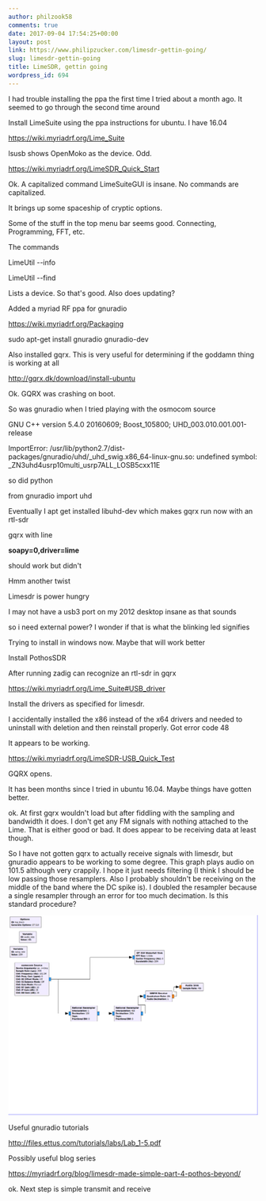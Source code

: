 ```yaml
---
author: philzook58
comments: true
date: 2017-09-04 17:54:25+00:00
layout: post
link: https://www.philipzucker.com/limesdr-gettin-going/
slug: limesdr-gettin-going
title: LimeSDR, gettin going
wordpress_id: 694
---
```




I had trouble installing the ppa the first time I tried about a month ago. It seemed to go through the second time around

Install LimeSuite using the ppa instructions for ubuntu. I have 16.04

https://wiki.myriadrf.org/Lime_Suite

lsusb shows OpenMoko as the device. Odd.

https://wiki.myriadrf.org/LimeSDR_Quick_Start



Ok. A capitalized command LimeSuiteGUI is insane. No commands are capitalized.

It brings up some spaceship of cryptic options.

Some of the stuff in the top menu bar seems good. Connecting, Programming, FFT, etc.

The commands

LimeUtil --info

LimeUtil --find

Lists a device. So that's good. Also does updating?



Added a myriad RF ppa for gnuradio

https://wiki.myriadrf.org/Packaging

sudo apt-get install gnuradio gnuradio-dev

Also installed gqrx. This is very useful for determining if the goddamn thing is working at all

http://gqrx.dk/download/install-ubuntu





Ok. GQRX was crashing on boot.

So was gnuradio when I tried playing with the osmocom source

GNU C++ version 5.4.0 20160609; Boost_105800; UHD_003.010.001.001-release

ImportError: /usr/lib/python2.7/dist-packages/gnuradio/uhd/_uhd_swig.x86_64-linux-gnu.so: undefined symbol: _ZN3uhd4usrp10multi_usrp7ALL_LOSB5cxx11E

so did python

from gnuradio import uhd

Eventually I apt get installed libuhd-dev which makes gqrx run now with an rtl-sdr

gqrx with line

**soapy=0,driver=lime**

should work but didn't



Hmm another twist

Limesdr is power hungry

I may not have a usb3 port on my 2012 desktop insane as that sounds

so i need external power? I wonder if that is what the blinking led signifies



Trying to install in windows now. Maybe that will work better

Install PothosSDR

After running zadig can recognize an rtl-sdr in gqrx

https://wiki.myriadrf.org/Lime_Suite#USB_driver

Install the drivers as specified for limesdr.

I accidentally installed the x86 instead of the x64 drivers and needed to uninstall with deletion and then reinstall properly. Got error code 48

It appears to be working.

https://wiki.myriadrf.org/LimeSDR-USB_Quick_Test

GQRX opens.





It has been months since I tried in ubuntu 16.04. Maybe things have gotten better.

ok. At first gqrx wouldn't load but after fiddling with the sampling and bandwidth it does. I don't get any FM signals with nothing attached to the Lime. That is either good or bad. It does appear to be receiving data at least though.



So I have not gotten gqrx to actually receive signals with limesdr, but gnuradio appears to be working to some degree. This graph plays audio on 101.5 although very crappily. I hope it just needs filtering (I think I should be low passing those resamplers. Also I probably shouldn't be receiving on the middle of the band where the DC spike is). I doubled the resampler because a single resampler through an error for too much decimation. Is this standard procedure?

![simple_lime_fm-grc](/assets/simple_lime_fm.grc_.png)

Useful gnuradio tutorials

http://files.ettus.com/tutorials/labs/Lab_1-5.pdf

Possibly useful blog series

https://myriadrf.org/blog/limesdr-made-simple-part-4-pothos-beyond/



ok. Next step is simple transmit and receive






